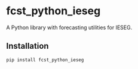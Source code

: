 # fcst_python_ieseg

A Python library with forecasting utilities for IESEG.

## Installation

```bash
pip install fcst_python_ieseg